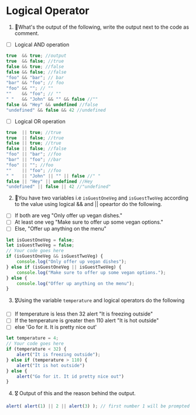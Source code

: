 # Logical Operator

1. 🥇What's the output of the following, write the output next to the code as comment.

* [ ] Logical AND operation

```js
true  && true; //output
true  && false; //true
false && true; //false
false && false; //false
"foo" && "bar"; // bar
"bar" && "foo"; // foo
"foo" && ""; // ""
""    && "foo"; // ""
" "   && "John" && "" && false //""
false && "Hey" && undefined //false 
"undefined" && false && 42 //undefined
```

* [ ] Logical OR operation
```js
true  || true; //true
true  || false; //true
false || true; //true
false || false; //false
"foo" || "bar"; //foo
"bar" || "foo"; //bar
"foo" || ""; //foo 
""    || "foo"; //foo
" "   || "John" || "" || false //" "
false || "Hey" || undefined //Hey
"undefined" || false || 42 //"undefined"
```

2. 🥈You have two variables i.e `isGuestOneVeg` and  `isGuestTwoVeg` according to the value using logical && and || opeartor do the following.

* [ ] If both are veg "Only offer up vegan dishes."
* [ ] At least one veg  "Make sure to offer up some vegan options."
* [ ] Else, "Offer up anything on the menu"
```js
let isGuestOneVeg = false;
let isGuestTwoVeg = false;
// Your code goes here
if (isGuestOneVeg && isGuestTwoVeg) {
    console.log("Only offer up vegan dishes");
} else if (isGuestOneVeg || isGuestTwoVeg) {
    console.log("Make sure to offer up some vegan options.");
} else {
    console.log("Offer up anything on the menu");
}
```


3. 🎖Using the variable `temperature` and logical operators do the following
* [ ] If temperature is less then 32 alert "It is freezing outside"
* [ ] If the temperature is greater then 110 alert "It is hot outside"
* [ ] else 'Go for it. It is pretty nice out'
```js
let temperature = 4;
// Your code goes here
if (temperature < 32) {
    alert("It is freezing outside");
} else if (temperature > 110) {
    alert("It is hot outside")
} else {
    alert("Go for it. It id pretty nice out")
}

```

4. 🎖 Output of this and the reason behind the output.
```js
alert( alert(1) || 2 || alert(3) ); // first number 1 will be prompted on the screen which is falsy. Following which 2 will be prompted on the screen and the code will stop as || looks for first truthy value which it finds on "2" in this case.
```
